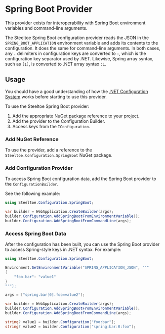# Spring Boot Provider

This provider exists for interoperability with Spring Boot environment variables and command-line arguments.

The Steeltoe Spring Boot configuration provider reads the JSON in the `SPRING_BOOT_APPLICATION` environment variable and adds its contents to the configuration. It does the same for command-line arguments.
In both cases, any `.` delimiters in configuration keys are converted to `:`, which is the configuration key separator used by .NET. Likewise, Spring array syntax, such as `[1]`, is converted to .NET array syntax `:1`.

## Usage

You should have a good understanding of how the [.NET Configuration System](https://learn.microsoft.com/aspnet/core/fundamentals/configuration) works before starting to use this provider.

To use the Steeltoe Spring Boot provider:

1. Add the appropriate NuGet package reference to your project.
2. Add the provider to the Configuration Builder.
3. Access keys from the `IConfiguration`.

### Add NuGet Reference

To use the provider, add a reference to the `Steeltoe.Configuration.SpringBoot` NuGet package.

### Add Configuration Provider

To access Spring Boot configuration data, add the Spring Boot provider to the `ConfigurationBuilder`.

See the following example:

```csharp
using Steeltoe.Configuration.SpringBoot;

var builder = WebApplication.CreateBuilder(args);
builder.Configuration.AddSpringBootFromEnvironmentVariable();
builder.Configuration.AddSpringBootFromCommandLine(args);
```

### Access Spring Boot Data

After the configuration has been built, you can use the Spring Boot provider to access Spring-style keys in .NET syntax.
For example:

```csharp
using Steeltoe.Configuration.SpringBoot;

Environment.SetEnvironmentVariable("SPRING_APPLICATION_JSON", """
{
    "foo.bar": "value1"
}
""");

args = ["spring.bar[0].foo=value2"];

var builder = WebApplication.CreateBuilder(args);
builder.Configuration.AddSpringBootFromEnvironmentVariable();
builder.Configuration.AddSpringBootFromCommandLine(args);

string? value1 = builder.Configuration["foo:bar"];
string? value2 = builder.Configuration["spring:bar:0:foo"];
```
